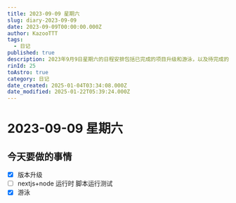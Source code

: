 ```yaml
---
title: 2023-09-09 星期六
slug: diary-2023-09-09
date: 2023-09-09T00:00:00.000Z
author: KazooTTT
tags:
  - 日记
published: true
description: 2023年9月9日星期六的日程安排包括已完成的项目升级和游泳，以及待完成的nextjs+node运行时脚本测试。
rinId: 25
toAstro: true
category: 日记
date_created: 2025-01-04T03:34:08.000Z
date_modified: 2025-01-22T05:39:24.000Z
---
```


# 2023-09-09 星期六

<!-- start of weread -->
<!-- end of weread -->

## 今天要做的事情

- [x] 版本升级
- [ ] nextjs+node 运行时 脚本运行测试
- [x] 游泳
